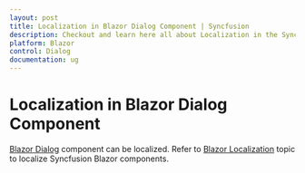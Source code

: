 ```yaml
---
layout: post
title: Localization in Blazor Dialog Component | Syncfusion
description: Checkout and learn here all about Localization in the Syncfusion Blazor Dialog component and much more.
platform: Blazor
control: Dialog
documentation: ug
---
```


# Localization in Blazor Dialog Component

[Blazor Dialog](https://www.syncfusion.com/blazor-components/blazor-modal-dialog) component can be localized. Refer to [Blazor Localization](https://blazor.syncfusion.com/documentation/common/localization) topic to localize Syncfusion Blazor components.
